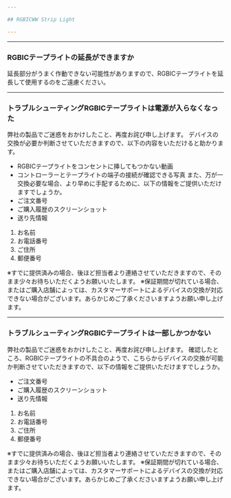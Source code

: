 ```yaml
---

## RGBICWW Strip Light

---
```


---
### RGBICテープライトの延長ができますか

延長部分がうまく作動できない可能性がありますので、RGBICテープライトを延長して使用するのをご遠慮ください。


---
### トラブルシューティングRGBICテープライトは電源が入らなくなった

弊社の製品でご迷惑をおかけしたこと、再度お詫び申し上げます。
デバイスの交換が必要か判断させていただきますので、以下の内容をいただけると助かります。
- RGBICテープライトをコンセントに挿してもつかない動画
- コントローラーとテープライトの端子の接続が確認できる写真
また、万が一交換必要な場合、より早めに手配するために、以下の情報をご提供いただけますでしょうか。
- ご注文番号
- ご購入履歴のスクリーンショット
- 送り先情報
1. お名前
2. お電話番号
3. ご住所
4. 郵便番号

※すでに提供済みの場合、後ほど担当者より連絡させていただきますので、そのまま少々お待ちいただくようお願いいたします。
※保証期間が切れている場合、またはご購入店舗によっては、カスタマーサポートによるデバイスの交換が対応できない場合がございます。あらかじめご了承くださいますようお願い申し上げます。


---
### トラブルシューティングRGBICテープライトは一部しかつかない

弊社の製品でご迷惑をおかけしたこと、再度お詫び申し上げます。
確認したところ、RGBICテープライトの不具合のようで、こちらからデバイスの交換が可能か判断させていただきますので、以下の情報をご提供いただけますでしょうか。
- ご注文番号
- ご購入履歴のスクリーンショット
- 送り先情報
1. お名前
2. お電話番号
3. ご住所
4. 郵便番号

※すでに提供済みの場合、後ほど担当者より連絡させていただきますので、そのまま少々お待ちいただくようお願いいたします。
※保証期間が切れている場合、またはご購入店舗によっては、カスタマーサポートによるデバイスの交換が対応できない場合がございます。あらかじめご了承くださいますようお願い申し上げます。




